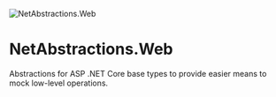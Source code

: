 ![NetAbstractions.Web](https://github.com/Moreault/NetAbstractions/blob/master/netabstractionsweb.png)

# NetAbstractions.Web
Abstractions for ASP .NET Core base types to provide easier means to mock low-level operations.